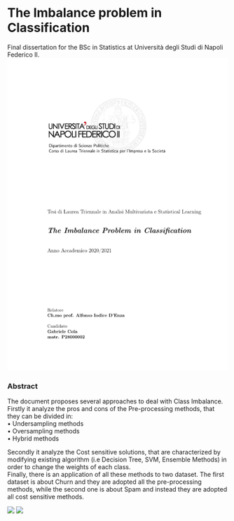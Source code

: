 # The Imbalance problem in Classification

Final dissertation for the BSc in Statistics at Università degli Studi di Napoli Federico II.
<a href="Dissertation.pdf" class="image fit"><img src="Dissertation.pdf" alt=""></a>

### Abstract

The document proposes several approaches to deal with Class Imbalance. Firstly it analyze the pros and cons of the Pre-processing methods, that  they can be divided in: \
• Undersampling methods \
• Oversampling methods \
• Hybrid methods 

Secondly it analyze the Cost sensitive solutions, that are characterized by modifying existing algorithm (i.e Decision Tree, SVM, Ensemble Methods) in order to change the weights of each class. \
Finally, there is an application of all these methods to two dataset. The first dataset is about Churn and they are adopted all the pre-processing methods,
while the second one is about Spam and instead they are adopted all cost sensitive methods.


<p float="left">
  <img src="https://user-images.githubusercontent.com/103529789/176737827-9fbb47fe-101b-4efe-9df3-f24fead22bfb.png" width="400"/>
  <img src="https://user-images.githubusercontent.com/103529789/176737847-51056ba2-239e-42da-b247-07af10fdb88a.png" width="400" /> 
</p>





